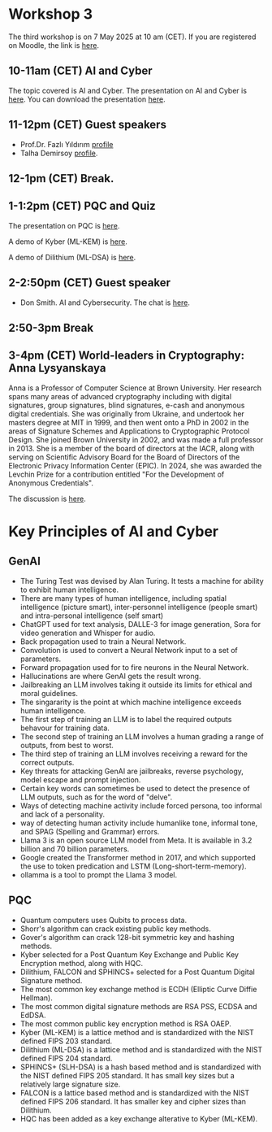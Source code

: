 # Workshop 3

The third workshop is on 7 May 2025 at 10 am (CET). If you are registered on Moodle, the link is [here](https://moodlecommunity.napier.ac.uk/course/view.php?id=960).

## 10-11am (CET) AI and Cyber

The topic covered is AI and Cyber. The presentation on AI and Cyber is [here](https://www.youtube.com/watch?v=k20AD736OAs). You can download the presentation [here](https://asecuritysite.com/workshop_03_ai.pdf).

## 11-12pm (CET) Guest speakers

* Prof.Dr. Fazlı Yıldırım [profile](https://www.linkedin.com/in/fazl%C4%B1-y%C4%B1ld%C4%B1r%C4%B1m-07961140/)
* Talha Demirsoy [profile](https://www.linkedin.com/in/talha-demirsoy/).
 
## 12-1pm (CET) Break.

## 1-1:2pm (CET) PQC and Quiz
The presentation on PQC is [here](https://www.youtube.com/watch?v=GWlJIHZaXGw).

A demo of Kyber (ML-KEM) is [here](https://asecuritysite.com/webcrypto/crypt_ml_kem).

A demo of Dilithium (ML-DSA) is [here](https://asecuritysite.com/webcrypto/crypt_ml_dsa).

## 2-2:50pm (CET) Guest speaker

* Don Smith. AI and Cybersecurity. The chat is [here](https://www.youtube.com/watch?v=zGkOT-bkkuo).

## 2:50-3pm Break
 
## 3-4pm (CET) World-leaders in Cryptography: Anna Lysyanskaya
Anna is a Professor of Computer Science at Brown University. Her research spans many areas of advanced cryptography including with digital signatures, group signatures, blind signatures, e-cash and anonymous digital credentials. She was originally from Ukraine, and undertook her masters degree at MIT in 1999, and then went onto a PhD in 2002 in the areas of Signature Schemes and Applications to Cryptographic Protocol Design. She joined Brown University in 2002, and was made a full professor in 2013. She is a member of the board of directors at the IACR, along with serving  on Scientific Advisory Board for the Board of Directors of the Electronic Privacy Information Center (EPIC). In 2024, she was awarded the Levchin Prize for a contribution entitled "For the Development of Anonymous Credentials".

The discussion is [here](https://www.youtube.com/watch?v=o6bq-eMgTBI).

# Key Principles of AI and Cyber

## GenAI
* The Turing Test was devised by Alan Turing. It tests a machine for ability to exhibit human intelligence.
* There are many types of human intelligence, including spatial intelligence (picture smart), inter-personnel intelligence (people smart) and intra-personal intelligence (self smart)
* ChatGPT used for text analysis, DALLE-3 for image generation, Sora for video generation and Whisper for audio.
* Back propagation used to train a Neural Network.
* Convolution is used to convert a Neural Network input to a set of parameters.
* Forward propagation used for to fire neurons in the Neural Network.
* Hallucinations are where GenAI gets the result wrong.
* Jailbreaking an LLM involves taking it outside its limits for ethical and moral guidelines.
* The singararity is the point at which machine intelligence exceeds human intelligence.
* The first step of training an LLM is to label the required outputs behavour for training data.
* The second step of training an LLM involves a human grading a range of outputs, from best to worst.
* The third step of training an LLM involves receiving a reward for the correct outputs.
* Key threats for attacking GenAI  are jailbreaks, reverse psychology, model escape and prompt injection.
* Certain key words can sometimes be used to detect the presence of LLM outputs, such as for the word of "delve".
* Ways of detecting machine activity include forced persona, too informal and lack of a personality.
* way of detecting human activity include humanlike tone, informal tone, and SPAG (Spelling and Grammar) errors.
* Llama 3 is an open source LLM model from Meta. It is available in 3.2 billion and 70 billion parameters.
* Google created the Transformer method in 2017, and which supported the use to token predication and LSTM (Long-short-term-memory).
* ollamma is a tool to prompt the Llama 3 model.
  
## PQC
* Quantum computers uses Qubits to process data.
* Shorr's algorithm can crack existing public key methods.
* Gover's algorithm can crack 128-bit symmetric key and hashing methods.
* Kyber selected for a Post Quantum Key Exchange and Public Key Encryption method, along with HQC.
* Dilithium, FALCON and SPHINCS+ selected for a Post Quantum Digital Signature method.
* The most common key exchange method is ECDH (Elliptic Curve Diffie Hellman).
* The most common digital signature methods are RSA PSS, ECDSA and EdDSA.
* The most common public key encryption method is RSA OAEP.
* Kyber (ML-KEM) is a lattice method and is standardized with the NIST defined FIPS 203 standard.
* Dilithium (ML-DSA) is a lattice method and is standardized with the NIST defined FIPS 204 standard.
* SPHINCS+ (SLH-DSA) is a hash based method and is standardized with the NIST defined FIPS 205 standard. It has small key sizes but a relatively large signature size.
* FALCON is a lattice based method and is standardized with the NIST defined FIPS 206 standard. It has smaller key and cipher sizes than Dilithium.
* HQC has been added as a key exchange alterative to Kyber (ML-KEM).







